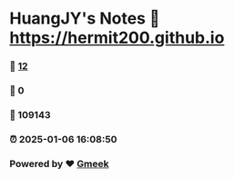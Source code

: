 # HuangJY's Notes :link: https://hermit200.github.io 
### :page_facing_up: [12](https://hermit200.github.io/tag.html) 
### :speech_balloon: 0 
### :hibiscus: 109143 
### :alarm_clock: 2025-01-06 16:08:50 
### Powered by :heart: [Gmeek](https://github.com/Meekdai/Gmeek)
